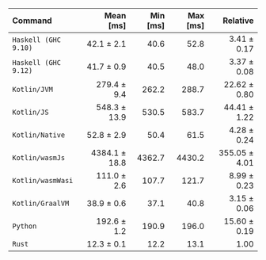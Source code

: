 | Command | Mean [ms] | Min [ms] | Max [ms] | Relative |
|:---|---:|---:|---:|---:|
| `Haskell (GHC 9.10)` | 42.1 ± 2.1 | 40.6 | 52.8 | 3.41 ± 0.17 |
| `Haskell (GHC 9.12)` | 41.7 ± 0.9 | 40.5 | 48.0 | 3.37 ± 0.08 |
| `Kotlin/JVM` | 279.4 ± 9.4 | 262.2 | 288.7 | 22.62 ± 0.80 |
| `Kotlin/JS` | 548.3 ± 13.9 | 530.5 | 583.7 | 44.41 ± 1.22 |
| `Kotlin/Native` | 52.8 ± 2.9 | 50.4 | 61.5 | 4.28 ± 0.24 |
| `Kotlin/wasmJs` | 4384.1 ± 18.8 | 4362.7 | 4430.2 | 355.05 ± 4.01 |
| `Kotlin/wasmWasi` | 111.0 ± 2.6 | 107.7 | 121.7 | 8.99 ± 0.23 |
| `Kotlin/GraalVM` | 38.9 ± 0.6 | 37.1 | 40.8 | 3.15 ± 0.06 |
| `Python` | 192.6 ± 1.2 | 190.9 | 196.0 | 15.60 ± 0.19 |
| `Rust` | 12.3 ± 0.1 | 12.2 | 13.1 | 1.00 |
